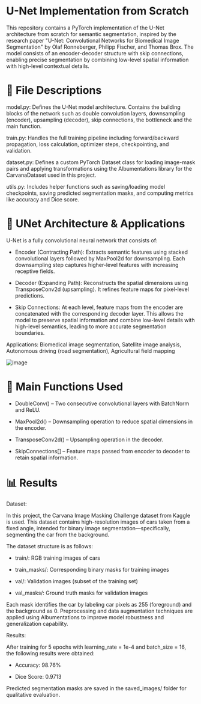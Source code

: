 # U-Net Implementation from Scratch
This repository contains a PyTorch implementation of the U-Net architecture from scratch for semantic segmentation, inspired by the research paper "U-Net: Convolutional Networks for Biomedical Image Segmentation" by Olaf Ronneberger, Philipp Fischer, and Thomas Brox. The model consists of an encoder-decoder structure with skip connections, enabling precise segmentation by combining low-level spatial information with high-level contextual details.

# 📄 File Descriptions

model.py: Defines the U-Net model architecture. Contains the building blocks of the network such as double convolution layers, downsampling (encoder), upsampling (decoder), skip connections, the bottleneck and the main function.

train.py: Handles the full training pipeline including forward/backward propagation, loss calculation, optimizer steps, checkpointing, and validation.

dataset.py: Defines a custom PyTorch Dataset class for loading image-mask pairs and applying transformations using the Albumentations library for the CarvanaDataset used in this project.

utils.py: Includes helper functions such as saving/loading model checkpoints, saving predicted segmentation masks, and computing metrics like accuracy and Dice score.

# 🧠 UNet Architecture & Applications

U-Net is a fully convolutional neural network that consists of:

- Encoder (Contracting Path): Extracts semantic features using stacked convolutional layers followed by MaxPool2d for downsampling. Each downsampling step captures higher-level features with increasing receptive fields.

- Decoder (Expanding Path): Reconstructs the spatial dimensions using TransposeConv2d (upsampling). It refines feature maps for pixel-level predictions.

- Skip Connections: At each level, feature maps from the encoder are concatenated with the corresponding decoder layer. This allows the model to preserve spatial information and combine low-level details with high-level semantics, leading to more accurate segmentation boundaries.

Applications: Biomedical image segmentation, Satellite image analysis, Autonomous driving (road segmentation), Agricultural field mapping

![image](https://github.com/user-attachments/assets/f54ac8b8-7edb-437b-a7e9-ab53e52d3b15)


# 🔧 Main Functions Used

- DoubleConv() – Two consecutive convolutional layers with BatchNorm and ReLU.

- MaxPool2d() – Downsampling operation to reduce spatial dimensions in the encoder.

- TransposeConv2d() – Upsampling operation in the decoder.

- SkipConnections[] – Feature maps passed from encoder to decoder to retain spatial information.

# 📊 Results

Dataset:

In this project, the Carvana Image Masking Challenge dataset from Kaggle is used. This dataset contains high-resolution images of cars taken from a fixed angle, intended for binary image segmentation—specifically, segmenting the car from the background.

The dataset structure is as follows:

- train/: RGB training images of cars

- train_masks/: Corresponding binary masks for training images

- val/: Validation images (subset of the training set)

- val_masks/: Ground truth masks for validation images

Each mask identifies the car by labeling car pixels as 255 (foreground) and the background as 0.
Preprocessing and data augmentation techniques are applied using Albumentations to improve model robustness and generalization capability.

Results:

After training for 5 epochs with learning_rate = 1e-4 and batch_size = 16, the following results were obtained:

- Accuracy: 98.76%

- Dice Score: 0.9713

Predicted segmentation masks are saved in the saved_images/ folder for qualitative evaluation.
